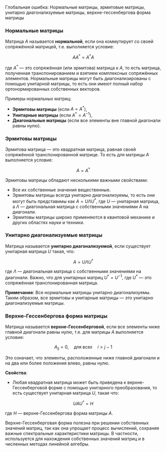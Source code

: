 Глобальная ошибка: Нормальные матрицы, эрмитовые матрицы, унитарно диагонализуемые матрицы, верхне-гессенбергова форма матрицы

### Нормальные матрицы

Матрица $A$ называется **нормальной**, если она коммутирует со своей сопряжённой матрицей, т.е. выполняется условие:

$$
A A^* = A^* A
$$

где $A^*$ — это сопряжённая (или эрмитова) матрица к $A$, то есть матрица, полученная транспонированием и взятием комплексных сопряжённых элементов. Нормальные матрицы могут быть диагонализированы с помощью унитарной матрицы, то есть они имеют полный набор ортонормированных собственных векторов.

Примеры нормальных матриц:
- **Эрмитовы матрицы** (если $A = A^*$),
- **Унитарные матрицы** (если $A^* = A^{-1}$),
- **Диагональные матрицы** (если все элементы вне главной диагонали равны нулю).

### Эрмитовы матрицы

Эрмитова матрица — это квадратная матрица, равная своей сопряжённой транспонированной матрице. То есть для матрицы $A$ выполняется условие:

$$
A = A^*
$$

Эрмитовы матрицы обладают несколькими важными свойствами:
- Все их собственные значения вещественные.
- Эрмитовы матрицы всегда унитарно диагонализуемы, то есть они могут быть представимы как $A = U \Lambda U^*$, где $U$ — унитарная матрица, а $\Lambda$ — диагональная матрица с собственными значениями $A$ на диагонали.
- Эрмитовы матрицы широко применяются в квантовой механике и других областях науки и техники.

### Унитарно диагонализуемые матрицы

Матрица называется **унитарно диагонализуемой**, если существует унитарная матрица $U$ такая, что:

$$
A = U \Lambda U^*
$$

где $\Lambda$ — диагональная матрица с собственными значениями на диагонали. Важно, что для унитарных матриц $U^* = U^{-1}$, где $U^*$ — это сопряжённая транспонированная матрица.

**Примечание**: Все нормальные матрицы унитарно диагонализуемы. Таким образом, все эрмитовы и унитарные матрицы — это унитарно диагонализуемые матрицы.

### Верхне-Гессенбергова форма матрицы

Матрица называется **верхне-Гессенберговой**, если все элементы ниже главной диагонали равны нулю, т.е. для матрицы $A$ выполняется условие:

$$
A_{ij} = 0, \quad \text{для всех} \quad i > j - 1
$$

Это означает, что элементы, расположенные ниже главной диагонали и на два или более положения влево, равны нулю.

**Свойства**:
- Любая квадратная матрица может быть приведена к верхне-Гессенберговой форме с помощью унитарного преобразования, то есть существует унитарная матрица $U$, такая что:

$$
U A U^* = H
$$

где $H$ — верхне-Гессенбергова форма матрицы $A$.

Верхне-Гессенберговая форма полезна при решении собственных значений матриц, так как она упрощает процесс вычислений, сохраняя важные спектральные характеристики матрицы. В частности, используется для нахождения собственных значений матриц и в численных методах линейной алгебры.
